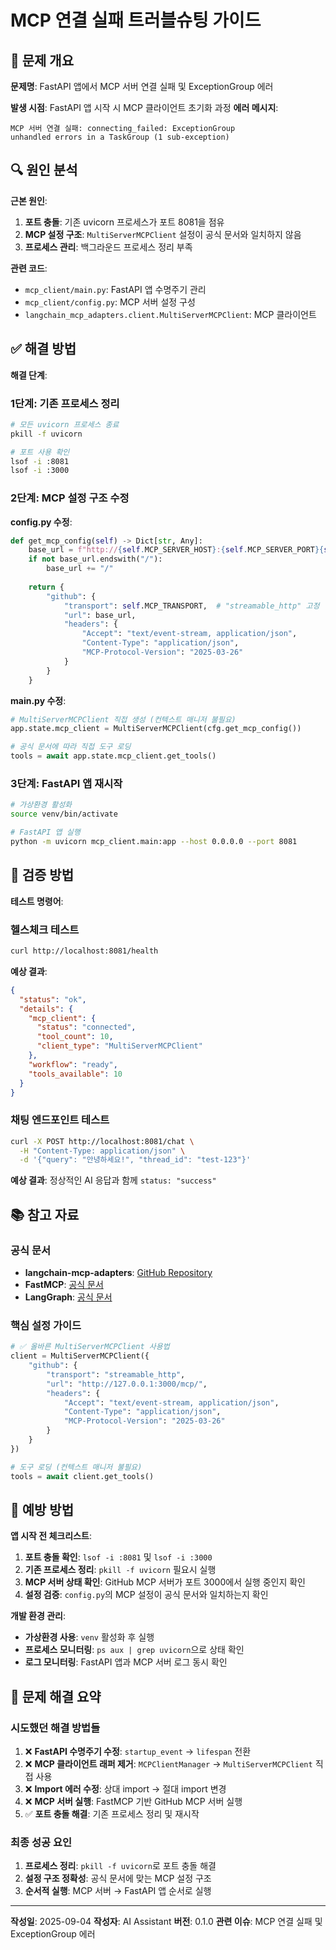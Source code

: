 # MCP 연결 실패 트러블슈팅 가이드

## 🚨 문제 개요

**문제명**: FastAPI 앱에서 MCP 서버 연결 실패 및 ExceptionGroup 에러

**발생 시점**: FastAPI 앱 시작 시 MCP 클라이언트 초기화 과정
**에러 메시지**: 
```
MCP 서버 연결 실패: connecting_failed: ExceptionGroup
unhandled errors in a TaskGroup (1 sub-exception)
```

## 🔍 원인 분석

**근본 원인**: 
1. **포트 충돌**: 기존 uvicorn 프로세스가 포트 8081을 점유
2. **MCP 설정 구조**: `MultiServerMCPClient` 설정이 공식 문서와 일치하지 않음
3. **프로세스 관리**: 백그라운드 프로세스 정리 부족

**관련 코드**: 
- `mcp_client/main.py`: FastAPI 앱 수명주기 관리
- `mcp_client/config.py`: MCP 서버 설정 구성
- `langchain_mcp_adapters.client.MultiServerMCPClient`: MCP 클라이언트

## ✅ 해결 방법

**해결 단계**:

### 1단계: 기존 프로세스 정리
```bash
# 모든 uvicorn 프로세스 종료
pkill -f uvicorn

# 포트 사용 확인
lsof -i :8081
lsof -i :3000
```

### 2단계: MCP 설정 구조 수정
**config.py 수정**:
```python
def get_mcp_config(self) -> Dict[str, Any]:
    base_url = f"http://{self.MCP_SERVER_HOST}:{self.MCP_SERVER_PORT}{self.MCP_SERVER_PATH}"
    if not base_url.endswith("/"):
        base_url += "/"
        
    return {
        "github": {
            "transport": self.MCP_TRANSPORT,  # "streamable_http" 고정
            "url": base_url,
            "headers": {
                "Accept": "text/event-stream, application/json",
                "Content-Type": "application/json",
                "MCP-Protocol-Version": "2025-03-26"
            }
        }
    }
```

**main.py 수정**:
```python
# MultiServerMCPClient 직접 생성 (컨텍스트 매니저 불필요)
app.state.mcp_client = MultiServerMCPClient(cfg.get_mcp_config())

# 공식 문서에 따라 직접 도구 로딩
tools = await app.state.mcp_client.get_tools()
```

### 3단계: FastAPI 앱 재시작
```bash
# 가상환경 활성화
source venv/bin/activate

# FastAPI 앱 실행
python -m uvicorn mcp_client.main:app --host 0.0.0.0 --port 8081
```

## 🧪 검증 방법

**테스트 명령어**:

### 헬스체크 테스트
```bash
curl http://localhost:8081/health
```

**예상 결과**: 
```json
{
  "status": "ok",
  "details": {
    "mcp_client": {
      "status": "connected",
      "tool_count": 10,
      "client_type": "MultiServerMCPClient"
    },
    "workflow": "ready",
    "tools_available": 10
  }
}
```

### 채팅 엔드포인트 테스트
```bash
curl -X POST http://localhost:8081/chat \
  -H "Content-Type: application/json" \
  -d '{"query": "안녕하세요!", "thread_id": "test-123"}'
```

**예상 결과**: 정상적인 AI 응답과 함께 `status: "success"`

## 📚 참고 자료

### 공식 문서
- **langchain-mcp-adapters**: [GitHub Repository](https://github.com/langchain-ai/langchain-mcp-adapters)
- **FastMCP**: [공식 문서](https://gofastmcp.com)
- **LangGraph**: [공식 문서](https://langchain-ai.github.io/langgraph/)

### 핵심 설정 가이드
```python
# ✅ 올바른 MultiServerMCPClient 사용법
client = MultiServerMCPClient({
    "github": {
        "transport": "streamable_http",
        "url": "http://127.0.0.1:3000/mcp/",
        "headers": {
            "Accept": "text/event-stream, application/json",
            "Content-Type": "application/json",
            "MCP-Protocol-Version": "2025-03-26"
        }
    }
})

# 도구 로딩 (컨텍스트 매니저 불필요)
tools = await client.get_tools()
```

## 🔄 예방 방법

**앱 시작 전 체크리스트**:
1. **포트 충돌 확인**: `lsof -i :8081` 및 `lsof -i :3000`
2. **기존 프로세스 정리**: `pkill -f uvicorn` 필요시 실행
3. **MCP 서버 상태 확인**: GitHub MCP 서버가 포트 3000에서 실행 중인지 확인
4. **설정 검증**: `config.py`의 MCP 설정이 공식 문서와 일치하는지 확인

**개발 환경 관리**:
- **가상환경 사용**: `venv` 활성화 후 실행
- **프로세스 모니터링**: `ps aux | grep uvicorn`으로 상태 확인
- **로그 모니터링**: FastAPI 앱과 MCP 서버 로그 동시 확인

## 🎯 문제 해결 요약

### **시도했던 해결 방법들**
1. ❌ **FastAPI 수명주기 수정**: `startup_event` → `lifespan` 전환
2. ❌ **MCP 클라이언트 래퍼 제거**: `MCPClientManager` → `MultiServerMCPClient` 직접 사용
3. ❌ **Import 에러 수정**: 상대 import → 절대 import 변경
4. ❌ **MCP 서버 실행**: FastMCP 기반 GitHub MCP 서버 실행
5. ✅ **포트 충돌 해결**: 기존 프로세스 정리 및 재시작

### **최종 성공 요인**
1. **프로세스 정리**: `pkill -f uvicorn`로 포트 충돌 해결
2. **설정 구조 정확성**: 공식 문서에 맞는 MCP 설정 구조
3. **순서적 실행**: MCP 서버 → FastAPI 앱 순서로 실행

---

**작성일**: 2025-09-04
**작성자**: AI Assistant
**버전**: 0.1.0
**관련 이슈**: MCP 연결 실패 및 ExceptionGroup 에러
